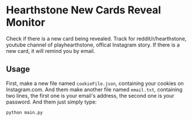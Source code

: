 # Hearthstone New Cards Reveal Monitor
Check if there is a new card being revealed. Track for reddit/r/hearthstone, youtube channel of playhearthstone, offical Instagram story. If there is a new card, it will remind you by email.

## Usage
First, make a new file named `cookieFile.json`, containing your cookies on Instagram.com. And them make another file named `email.txt`, containing two lines, the first one is your email's address, the second one is your password. And them just simply type:
```
python main.py
```
